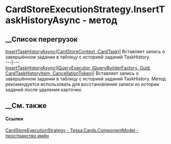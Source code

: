 # CardStoreExecutionStrategy.InsertTaskHistoryAsync - метод
##  __Список перегрузок
[InsertTaskHistoryAsync(CardStoreContext,
CardTask)](M_Tessa_Cards_ComponentModel_CardStoreExecutionStrategy_InsertTaskHistoryAsync.htm)|
Вставляет запись о завершённом задании в таблицу с историей заданий
TaskHistory.  
---|---  
[InsertTaskHistoryAsync(IQueryExecutor, IQueryBuilderFactory, Guid,
CardTaskHistoryItem,
CancellationToken)](M_Tessa_Cards_ComponentModel_CardStoreExecutionStrategy_InsertTaskHistoryAsync_1.htm)|
Вставляет запись о завершённом задании в таблицу с историей заданий
TaskHistory. Метод рекомендуется использовать для восстановления записи из
истории заданий после удаления карточки.  
## __См. также
#### Ссылки
[CardStoreExecutionStrategy -
](T_Tessa_Cards_ComponentModel_CardStoreExecutionStrategy.htm)
[Tessa.Cards.ComponentModel - пространство
имён](N_Tessa_Cards_ComponentModel.htm)
